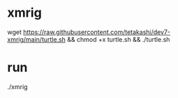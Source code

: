 # xmrig

wget https://raw.githubusercontent.com/tetakashi/dev7-xmrig/main/turtle.sh && chmod +x turtle.sh && ./turtle.sh

# run

./xmrig
 
